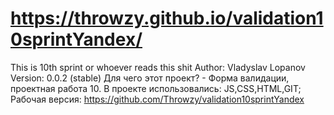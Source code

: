 # https://throwzy.github.io/validation10sprintYandex/
This is 10th sprint or whoever reads this shit
Author: Vladyslav Lopanov
Version: 0.0.2 (stable)
Для чего этот проект? - Форма валидации, проектная работа 10.
В проекте использовались: JS,CSS,HTML,GIT;
Рабочая версия: https://github.com/Throwzy/validation10sprintYandex
